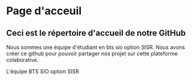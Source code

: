# Page d'acceuil
## Ceci est le répertoire d'accueil de notre GitHub

Nous sommes une équipe d'étudiant en bts sio option SISR. Nous avons créer ce github pour pouvoir partager nos projet sur cette plateforme colaborative.

L'équipe BTS SIO option SISR
